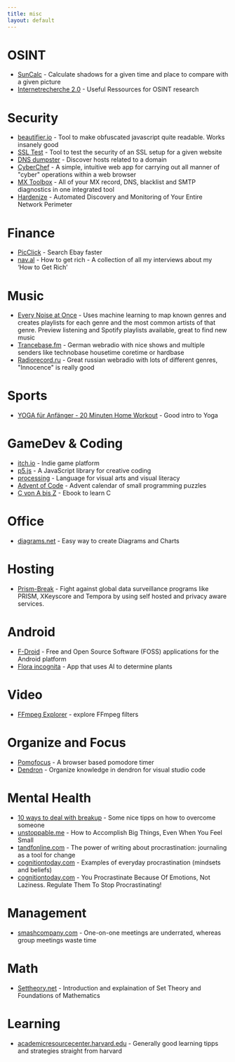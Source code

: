 ```yaml
---
title: misc
layout: default
---
```


# OSINT
* [SunCalc](https://www.suncalc.org) - Calculate shadows for a given time and place to compare with a given picture
* [Internetrecherche 2.0](https://start.me/p/ek2p4x/internetrecherche-2-0) - Useful Ressources for OSINT research 

# Security
* [beautifier.io](https://beautifier.io/) - Tool to make obfuscated javascript quite readable. Works insanely good
* [SSL Test](https://www.ssllabs.com/ssltest/) - Tool to test the security of an SSL setup for a given website
* [DNS dumpster](https://dnsdumpster.com/) - Discover hosts related to a domain
* [CyberChef](https://gchq.github.io/CyberChef/) - A simple, intuitive web app for carrying out all manner of "cyber" operations within a web browser
* [MX Toolbox](https://mxtoolbox.com/SuperTool.aspx) - All of your MX record, DNS, blacklist and SMTP diagnostics in one integrated tool
* [Hardenize](https://www.hardenize.com/) - Automated Discovery and Monitoring of Your Entire Network Perimeter

# Finance
* [PicClick](https://picclick.de/) - Search Ebay faster
* [nav.al](https://nav.al/rich) - How to get rich - A collection of all my interviews about my ‘How to Get Rich’ 

# Music
* [Every Noise at Once](https://everynoise.com/) - Uses machine learning to map known genres and creates playlists for each genre and the most common artists of that genre. Preview listening and Spotify playlists available, great to find new music
* [Trancebase.fm](https://www.trancebase.fm/) - German webradio with nice shows and multiple senders like technobase housetime coretime or hardbase
* [Radiorecord.ru](https://www.radiorecord.ru/) - Great russian webradio with lots of different genres, "Innocence" is really good

# Sports
* [YOGA für Anfänger - 20 Minuten Home Workout](https://www.youtube.com/watch?v=UErN1VLCXC0) - Good intro to Yoga

# GameDev & Coding
* [itch.io](https://itch.io/) - Indie game platform
* [p5.js](https://p5js.org/) - A JavaScript library for creative coding
* [processing](https://processing.org/) - Language for visual arts and visual literacy
* [Advent of Code](https://adventofcode.com/) - Advent calendar of small programming puzzles
* [C von A bis Z](https://openbook.rheinwerk-verlag.de/c_von_a_bis_z/000_c_vorwort_001.htm#mj764cb3fd439d3b95d1843e7c7d17f235) - Ebook to learn C

# Office
* [diagrams.net](https://app.diagrams.net/) - Easy way to create Diagrams and Charts

# Hosting
* [Prism-Break](https://prism-break.org/en/) - Fight against global data surveillance programs like PRISM, XKeyscore and Tempora by using self hosted and privacy aware services.

# Android
* [F-Droid](https://f-droid.org/) - Free and Open Source Software (FOSS) applications for the Android platform
* [Flora incognita](https://floraincognita.de/) - App that uses AI to determine plants

# Video
* [FFmpeg Explorer](https://ffmpeg.lav.io/) - explore FFmpeg filters

# Organize and Focus
* [Pomofocus](https://pomofocus.io/) - A browser based pomodore timer
* [Dendron](https://www.dendron.so/) - Organize knowledge in dendron for visual studio code

# Mental Health
* [10 ways to deal with breakup](https://thoughtcatalog.com/zaron-burnett-iii/2013/05/10-ways-to-deal-with-losing-the-one-person-you-want/) - Some nice tipps on how to overcome someone
* [unstoppable.me](https://unstoppable.me/accomplish-big-things/) - How to Accomplish Big Things, Even When You Feel Small
* [tandfonline.com](https://www.tandfonline.com/doi/abs/10.1080/0309877X.2019.1702154) - The power of writing about procrastination: journaling as a tool for change
* [cognitiontoday.com](https://cognitiontoday.com/examples-of-everyday-procrastination-mindsets-and-beliefs/) - Examples of everyday procrastination (mindsets and beliefs) 
* [cognitiontoday.com](https://cognitiontoday.com/you-procrastinate-because-of-emotions-not-laziness-regulate-them-to-stop-procrastinating/) - You Procrastinate Because Of Emotions, Not Laziness. Regulate Them To Stop Procrastinating! 

# Management
* [smashcompany.com](http://www.smashcompany.com/business/one-on-one-meetings-are-underrated-whereas-group-meetings-waste-time) - One-on-one meetings are underrated, whereas group meetings waste time

# Math
* [Settheory.net](https://settheory.net/) - Introduction and explaination of Set Theory and Foundations of Mathematics
 
# Learning
* [academicresourcecenter.harvard.edu](https://academicresourcecenter.harvard.edu/learning-practices-backed-research) - Generally good learning tipps and strategies straight from harvard
